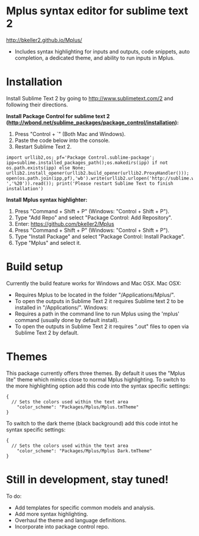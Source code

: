 Mplus syntax editor for sublime text 2
==============

http://bkeller2.github.io/Mplus/

* Includes syntax highlighting for inputs and outputs, code snippets, auto completion, a dedicated theme, and ability to run inputs in Mplus.

# Installation #

Install Sublime Text 2 by going to http://www.sublimetext.com/2 and following their directions.

**Install Package Control for sublime text 2 (http://wbond.net/sublime_packages/package_control/installation):**

1. Press "Control + `" (Both Mac and Windows).
2. Paste the code below into the console.
3. Restart Sublime Text 2.

```
import urllib2,os; pf='Package Control.sublime-package'; ipp=sublime.installed_packages_path();os.makedirs(ipp) if not os.path.exists(ipp) else None; urllib2.install_opener(urllib2.build_opener(urllib2.ProxyHandler())); open(os.path.join(ipp,pf),'wb').write(urllib2.urlopen('http://sublime.wbond.net/'+pf.replace(' ','%20')).read()); print('Please restart Sublime Text to finish installation')
```

**Install Mplus syntax highlighter:**

1. Press "Command + Shift + P" (Windows: "Control + Shift + P").
2. Type "Add Repo" and select "Package Control: Add Repository".
3. Enter: https://github.com/bkeller2/Mplus
4. Press "Command + Shift + P" (Windows: "Control + Shift + P").
5. Type "Install Package" and select "Package Control: Install Package".
6. Type "Mplus" and select it.


# Build setup #
Currently the build feature works for Windows and Mac OSX.
Mac OSX:
* Requires Mplus to be located in the folder "/Applications/Mplus/".
* To open the outputs in Sublime Text 2 it requires Sublime text 2 to be installed in "/Applications/".
Windows:
* Requires a path in the command line to run Mplus using the 'mplus' command (usually done by default install).
* To open the outputs in Sublime Text 2 it requires ".out" files to open via Sublime Text 2 by default.

# Themes #

This package currently offers three themes. By default it uses the "Mplus lite" theme which mimics close to normal Mplus highlighting. 
To switch to the more highlighting option add this code into the syntax specific settings:

```
{
  // Sets the colors used within the text area
	"color_scheme": "Packages/Mplus/Mplus.tmTheme"
}
```
To switch to the dark theme (black background) add this code intot he syntax specific settings:
```
{
  // Sets the colors used within the text area
	"color_scheme": "Packages/Mplus/Mplus Dark.tmTheme"
}
```

# Still in development, stay tuned! #
To do:
* Add templates for specific common models and analysis.
* Add more syntax highlighting.
* Overhaul the theme and language definitions.
* Incorporate into package control repo.
